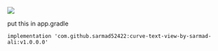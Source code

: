[![](https://jitpack.io/v/sarmad52422/curve-text-view-by-sarmad-ali.svg)](https://jitpack.io/#sarmad52422/curve-text-view-by-sarmad-ali)

put this in app.gradle
        
```
implementation 'com.github.sarmad52422:curve-text-view-by-sarmad-ali:v1.0.0.0'

```
